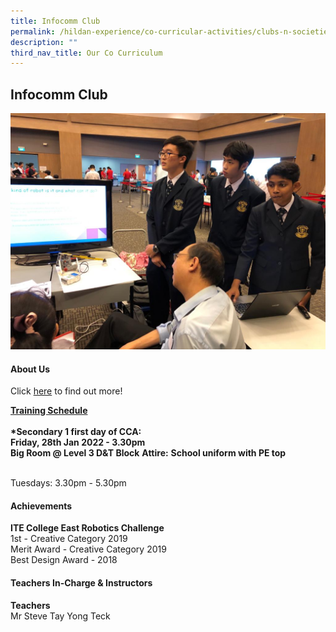 ```yaml
---
title: Infocomm Club
permalink: /hildan-experience/co-curricular-activities/clubs-n-societies/infocomm-club/
description: ""
third_nav_title: Our Co Curriculum
---
```

Infocomm Club
-------------



![](/images/CCA/Infocomm%20Club.jpg)


#### About Us

Click&nbsp;[here](/files/CCA/Robotics.pdf)&nbsp;to find out more!

**<u>Training Schedule</u>**<br><br>
**\*Secondary 1 first day of CCA:**  
**Friday, 28th Jan 2022 - 3.30pm  
Big Room @ Level 3 D&amp;T Block**
**Attire:**&nbsp;**School uniform with PE top**<br><br>

Tuesdays:&nbsp;3.30pm - 5.30pm


#### Achievements

**ITE College East Robotics Challenge**  
1st - Creative Category 2019  
Merit Award - Creative Category 2019  
Best Design Award - 2018


####  Teachers In-Charge &amp; Instructors

**Teachers**  
Mr Steve Tay Yong Teck